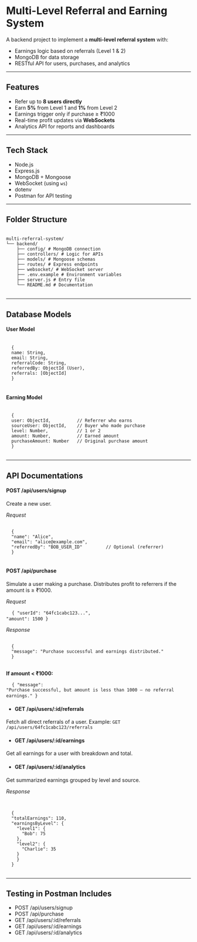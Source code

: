 # Multi-Level Referral and Earning System

A backend project to implement a **multi-level referral system** with:
- Earnings logic based on referrals (Level 1 & 2)
- MongoDB for data storage
- RESTful API for users, purchases, and analytics

---

## Features

- Refer up to **8 users directly**
- Earn **5%** from Level 1 and **1%** from Level 2
- Earnings trigger only if purchase ≥ ₹1000
- Real-time profit updates via **WebSockets**
- Analytics API for reports and dashboards

---

##  Tech Stack

- Node.js
- Express.js
- MongoDB + Mongoose
- WebSocket (using `ws`)
- dotenv
- Postman for API testing

---

## Folder Structure
<pre> <code> 
multi-referral-system/
└── backend/
    ├── config/ # MongoDB connection
    ├── controllers/ # Logic for APIs
    ├── models/ # Mongoose schemas
    ├── routes/ # Express endpoints
    ├── websocket/ # WebSocket server
    ├── .env.example # Environment variables
    ├── server.js # Entry file
    └── README.md # Documentation
</code> </pre>

---

## Database Models
  #### User Model
  <pre> <code>
  {
  name: String,
  email: String,
  referralCode: String,
  referredBy: ObjectId (User),
  referrals: [ObjectId]
  }
  </code> </pre>

  #### Earning Model
  <pre> <code>
  {
  user: ObjectId,          // Referrer who earns
  sourceUser: ObjectId,    // Buyer who made purchase
  level: Number,           // 1 or 2
  amount: Number,          // Earned amount
  purchaseAmount: Number   // Original purchase amount
  }
  </code> </pre>

---

## API Documentations
  #### POST /api/users/signup
  Create a new user.
  
  *Request*
  <pre> <code>
  {
  "name": "Alice",
  "email": "alice@example.com",
  "referredBy": "BOB_USER_ID"         // Optional (referrer)
  }
  </code> </pre>
      
  #### POST /api/purchase
  Simulate a user making a purchase. Distributes profit to referrers if the amount is ≥ ₹1000.
  
  *Request*
    <pre> <code>
  {
  "userId": "64fc1cabc123...",
  "amount": 1500
  }
    </code> </pre>

  *Response*
  <pre> <code>
  {
  "message": "Purchase successful and earnings distributed."
  }
      </code> </pre>
  
  **If amount < ₹1000:**
    <pre> <code>
  {
  "message": "Purchase successful, but amount is less than 1000 — no referral earnings."
  }
  </code> </pre>

  - #### GET /api/users/:id/referrals
  Fetch all direct referrals of a user.
  Example: ```GET /api/users/64fc1cabc123/referrals```

  - #### GET /api/users/:id/earnings
  Get all earnings for a user with breakdown and total.

  - #### GET /api/users/:id/analytics
  Get summarized earnings grouped by level and source.
  
  *Response*
   <pre> <code>
  
  {
  "totalEarnings": 110,
  "earningsByLevel": {
    "level1": {
      "Bob": 75
    },
    "level2": {
      "Charlie": 35
    }
    }
  }
  </code> </pre>

---


## Testing in Postman Includes
- POST /api/users/signup
- POST /api/purchase
- GET /api/users/:id/referrals
- GET /api/users/:id/earnings
- GET /api/users/:id/analytics
  


  
  
    
